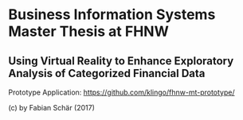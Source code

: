 # Business Information Systems Master Thesis at FHNW

## Using Virtual Reality to Enhance Exploratory Analysis of Categorized Financial Data

Prototype Application: https://github.com/klingo/fhnw-mt-prototype/

(c) by Fabian Schär (2017)
